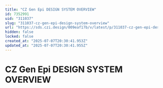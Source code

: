```yaml
---
title: "CZ Gen Epi DESIGN SYSTEM OVERVIEW"
id: 7352991
uid: "311037"
slug: "311037-cz-gen-epi-design-system-overview"
url: "https://sds.czi.design/009eaf17b/v/latest/p/311037-cz-gen-epi-design-system-overview"
hidden: false
locked: false
created_at: "2025-07-07T20:30:41.953Z"
updated_at: "2025-07-07T20:30:41.955Z"
---
```


# CZ Gen Epi DESIGN SYSTEM OVERVIEW

